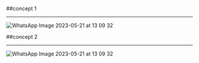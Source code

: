 ##concept 1
***
![WhatsApp Image 2023-05-21 at 13 09 32](https://github.com/CEER-C/C12/assets/131231105/b0666610-3288-4741-b085-0e144e0e4e07)

##concept 2
***
![WhatsApp Image 2023-05-21 at 13 09 32](https://github.com/CEER-C/C12/assets/131231105/52bea70e-3483-4e0d-96d8-e4a51d87eafc)
